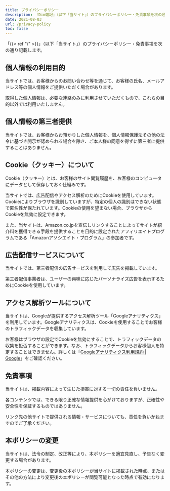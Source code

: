 ```yaml
---
title: プライバシーポリシー
description: 『Dim雑記』（以下「当サイト」）のプライバシーポリシー・免責事項を次の通り記載します。
date: 2021-08-03
url: /privacy-policy
toc: false
---
```


「{{< ref "/" >}}」（以下「当サイト」）のプライバシーポリシー・免責事項を次の通り記載します。

## 個人情報の利用目的
当サイトでは、お客様からのお問い合わせ等を通じて、お客様の氏名、メールアドレス等の個人情報をご提供いただく場合があります。

取得した個人情報は、必要な連絡のみに利用させていただくもので、これらの目的以外では利用いたしません。

## 個人情報の第三者提供
当サイトでは、お客様からお預かりした個人情報を、個人情報保護法その他の法令に基づき開示が認められる場合を除き、ご本人様の同意を得ずに第三者に提供することはありません。

## Cookie（クッキー）について
Cookie（クッキー）とは、お客様のサイト閲覧履歴を、お客様のコンピュータにデータとして保存しておく仕組みです。

当サイトでは、広告配信やアクセス解析のためにCookieを使用しています。Cookieによりブラウザを識別していますが、特定の個人の識別はできない状態で匿名性が保たれています。Cookieの使用を望まない場合、ブラウザからCookieを無効に設定できます。

また、当サイトは、Amazon.co.jpを宣伝しリンクすることによってサイトが紹介料を獲得できる手段を提供することを目的に設定されたアフィリエイトプログラムである「Amazonアソシエイト・プログラム」の参加者です。

## 広告配信サービスについて

当サイトでは、第三者配信の広告サービスを利用して広告を掲載しています。

第三者配信事業者は、ユーザーの興味に応じたパーソナライズ広告を表示するためにCookieを使用しています。

## アクセス解析ツールについて

当サイトは、Googleが提供するアクセス解析ツール「Googleアナリティクス」を利用しています。Googleアナリティクスは、Cookieを使用することでお客様のトラフィックデータを収集しています。

お客様はブラウザの設定でCookieを無効にすることで、トラフィックデータの収集を拒否することができます。なお、トラフィックデータからお客様個人を特定することはできません。詳しくは「[Googleアナリティクス利用規約 | Google](https://marketingplatform.google.com/about/analytics/terms/jp/)」をご確認ください。

## 免責事項

当サイトは、掲載内容によって生じた損害に対する一切の責任を負いません。

各コンテンツでは、できる限り正確な情報提供を心がけておりますが、正確性や安全性を保証するものではありません。

リンク先の他サイトで提供される情報・サービスについても、責任を負いかねますのでご了承ください。

## 本ポリシーの変更

当サイトは、法令の制定、改正等により、本ポリシーを適宜見直し、予告なく変更する場合があります。

本ポリシーの変更は、変更後の本ポリシーが当サイトに掲載された時点、またはその他の方法により変更後の本ポリシーが閲覧可能となった時点で有効になります。